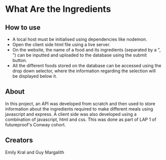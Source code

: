 # What Are the Ingredients
## How to use
- A local host must be initialised using dependencies like nodemon.
- Open the client side html file using a live server.
- On the website, the name of a food and its ingredients (separated by a ", ") can be inputted and uploaded to the database using the submit button.
- All the different foods stored on the database can be accessed using the drop down selector, where the information regarding the selection will be displayed below it.
## About
In this project, an API was developed from scratch and then used to store information about the ingredients required to make different meals using javascript and express. 
A client side was also developed using a combination of javascript, html and css. This was done as part of LAP 1 of futureproof's Conway cohort.
## Creators
Emily Kral and Guy Margalith
